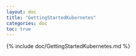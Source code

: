 ```yaml
---
layout: doc
title: "GettingStartedKubernetes"
categories: doc
toc: true
---
```

{% include doc/GettingStartedKubernetes.md %}
